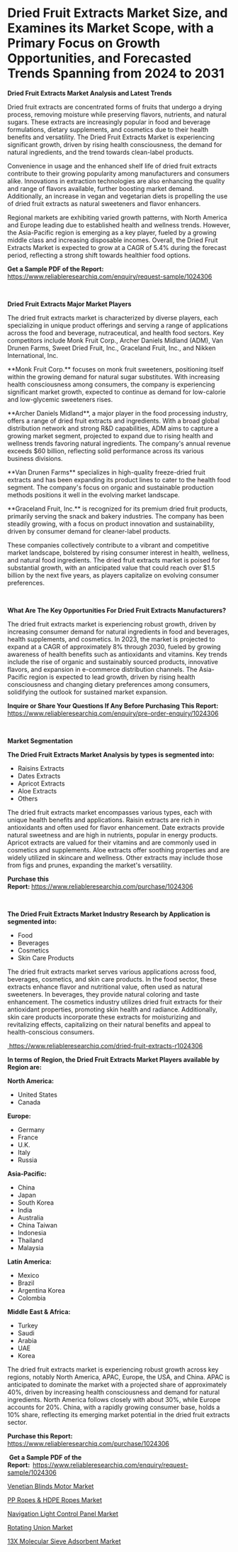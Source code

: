 <p><h1>Dried Fruit Extracts Market Size, and Examines its Market Scope, with a Primary Focus on Growth Opportunities, and Forecasted Trends Spanning from 2024 to 2031</h1></p><p><strong>Dried Fruit Extracts Market Analysis and Latest Trends</strong></p>
<p><p>Dried fruit extracts are concentrated forms of fruits that undergo a drying process, removing moisture while preserving flavors, nutrients, and natural sugars. These extracts are increasingly popular in food and beverage formulations, dietary supplements, and cosmetics due to their health benefits and versatility. The Dried Fruit Extracts Market is experiencing significant growth, driven by rising health consciousness, the demand for natural ingredients, and the trend towards clean-label products.</p><p>Convenience in usage and the enhanced shelf life of dried fruit extracts contribute to their growing popularity among manufacturers and consumers alike. Innovations in extraction technologies are also enhancing the quality and range of flavors available, further boosting market demand. Additionally, an increase in vegan and vegetarian diets is propelling the use of dried fruit extracts as natural sweeteners and flavor enhancers.</p><p>Regional markets are exhibiting varied growth patterns, with North America and Europe leading due to established health and wellness trends. However, the Asia-Pacific region is emerging as a key player, fueled by a growing middle class and increasing disposable incomes. Overall, the Dried Fruit Extracts Market is expected to grow at a CAGR of 5.4% during the forecast period, reflecting a strong shift towards healthier food options.</p></p>
<p><strong>Get a Sample PDF of the Report:&nbsp;</strong> <a href="https://www.reliableresearchiq.com/enquiry/request-sample/1024306">https://www.reliableresearchiq.com/enquiry/request-sample/1024306</a></p>
<p>&nbsp;</p>
<p><strong>Dried Fruit Extracts Major Market Players</strong></p>
<p><p>The dried fruit extracts market is characterized by diverse players, each specializing in unique product offerings and serving a range of applications across the food and beverage, nutraceutical, and health food sectors. Key competitors include Monk Fruit Corp., Archer Daniels Midland (ADM), Van Drunen Farms, Sweet Dried Fruit, Inc., Graceland Fruit, Inc., and Nikken International, Inc.</p><p>**Monk Fruit Corp.** focuses on monk fruit sweeteners, positioning itself within the growing demand for natural sugar substitutes. With increasing health consciousness among consumers, the company is experiencing significant market growth, expected to continue as demand for low-calorie and low-glycemic sweeteners rises.</p><p>**Archer Daniels Midland**, a major player in the food processing industry, offers a range of dried fruit extracts and ingredients. With a broad global distribution network and strong R&D capabilities, ADM aims to capture a growing market segment, projected to expand due to rising health and wellness trends favoring natural ingredients. The company's annual revenue exceeds $60 billion, reflecting solid performance across its various business divisions.</p><p>**Van Drunen Farms** specializes in high-quality freeze-dried fruit extracts and has been expanding its product lines to cater to the health food segment. The company's focus on organic and sustainable production methods positions it well in the evolving market landscape.</p><p>**Graceland Fruit, Inc.** is recognized for its premium dried fruit products, primarily serving the snack and bakery industries. The company has been steadily growing, with a focus on product innovation and sustainability, driven by consumer demand for cleaner-label products.</p><p>These companies collectively contribute to a vibrant and competitive market landscape, bolstered by rising consumer interest in health, wellness, and natural food ingredients. The dried fruit extracts market is poised for substantial growth, with an anticipated value that could reach over $1.5 billion by the next five years, as players capitalize on evolving consumer preferences.</p></p>
<p>&nbsp;</p>
<p><strong>What Are The Key Opportunities For Dried Fruit Extracts Manufacturers?</strong></p>
<p><p>The dried fruit extracts market is experiencing robust growth, driven by increasing consumer demand for natural ingredients in food and beverages, health supplements, and cosmetics. In 2023, the market is projected to expand at a CAGR of approximately 8% through 2030, fueled by growing awareness of health benefits such as antioxidants and vitamins. Key trends include the rise of organic and sustainably sourced products, innovative flavors, and expansion in e-commerce distribution channels. The Asia-Pacific region is expected to lead growth, driven by rising health consciousness and changing dietary preferences among consumers, solidifying the outlook for sustained market expansion.</p></p>
<p><strong>Inquire or Share Your Questions If Any Before Purchasing This Report:</strong> <a href="https://www.reliableresearchiq.com/enquiry/pre-order-enquiry/1024306">https://www.reliableresearchiq.com/enquiry/pre-order-enquiry/1024306</a></p>
<p>&nbsp;</p>
<p><strong>Market Segmentation</strong></p>
<p><strong>The Dried Fruit Extracts Market Analysis by types is segmented into:</strong></p>
<p><ul><li>Raisins Extracts</li><li>Dates Extracts</li><li>Apricot Extracts</li><li>Aloe Extracts</li><li>Others</li></ul></p>
<p><p>The dried fruit extracts market encompasses various types, each with unique health benefits and applications. Raisin extracts are rich in antioxidants and often used for flavor enhancement. Date extracts provide natural sweetness and are high in nutrients, popular in energy products. Apricot extracts are valued for their vitamins and are commonly used in cosmetics and supplements. Aloe extracts offer soothing properties and are widely utilized in skincare and wellness. Other extracts may include those from figs and prunes, expanding the market's versatility.</p></p>
<p><strong>Purchase this Report:&nbsp;</strong><a href="https://www.reliableresearchiq.com/purchase/1024306">https://www.reliableresearchiq.com/purchase/1024306</a></p>
<p>&nbsp;</p>
<p><strong>The Dried Fruit Extracts Market Industry Research by Application is segmented into:</strong></p>
<p><ul><li>Food</li><li>Beverages</li><li>Cosmetics</li><li>Skin Care Products</li></ul></p>
<p><p>The dried fruit extracts market serves various applications across food, beverages, cosmetics, and skin care products. In the food sector, these extracts enhance flavor and nutritional value, often used as natural sweeteners. In beverages, they provide natural coloring and taste enhancement. The cosmetics industry utilizes dried fruit extracts for their antioxidant properties, promoting skin health and radiance. Additionally, skin care products incorporate these extracts for moisturizing and revitalizing effects, capitalizing on their natural benefits and appeal to health-conscious consumers.</p></p>
<p><a href="https://www.reliableresearchiq.com/dried-fruit-extracts-r1024306">&nbsp;https://www.reliableresearchiq.com/dried-fruit-extracts-r1024306</a></p>
<p><strong>In terms of Region, the Dried Fruit Extracts Market Players available by Region are:</strong></p>
<p>
    <p> <strong> North America: </strong>
        <ul>
            <li>United States</li>
            <li>Canada</li>
        </ul>
        </p> 
    <p> <strong> Europe: </strong>
        <ul>
            <li>Germany</li>
            <li>France</li>
            <li>U.K.</li>
            <li>Italy</li>
            <li>Russia</li>
        </ul>
        </p> 
    <p> <strong> Asia-Pacific: </strong>
        <ul>
            <li>China</li>
            <li>Japan</li>
            <li>South Korea</li>
            <li>India</li>
            <li>Australia</li>
            <li>China Taiwan</li>
            <li>Indonesia</li>
            <li>Thailand</li>
            <li>Malaysia</li>
        </ul>
        </p> 
    <p> <strong> Latin America: </strong>
        <ul>
            <li>Mexico</li>
            <li>Brazil</li>
            <li>Argentina Korea</li>
            <li>Colombia</li>
        </ul>
        </p> 
    <p> <strong> Middle East & Africa: </strong>
        <ul>
            <li>Turkey</li>
            <li>Saudi</li>
            <li>Arabia</li>
            <li>UAE</li>
            <li>Korea</li>
        </ul>
    </p>
    </p>
<p><p>The dried fruit extracts market is experiencing robust growth across key regions, notably North America, APAC, Europe, the USA, and China. APAC is anticipated to dominate the market with a projected share of approximately 40%, driven by increasing health consciousness and demand for natural ingredients. North America follows closely with about 30%, while Europe accounts for 20%. China, with a rapidly growing consumer base, holds a 10% share, reflecting its emerging market potential in the dried fruit extracts sector.</p></p>
<p><strong>Purchase this Report: </strong><a href="https://www.reliableresearchiq.com/purchase/1024306">https://www.reliableresearchiq.com/purchase/1024306</a></p>
<p>&nbsp;<strong>Get a Sample PDF of the Report:&nbsp;&nbsp;</strong><a href="https://www.reliableresearchiq.com/enquiry/request-sample/1024306">https://www.reliableresearchiq.com/enquiry/request-sample/1024306</a></p>
<p><strong></strong></p>
<p><p><a href="https://www.linkedin.com/pulse/market-dynamics-future-trends-global-venetian-blinds-motor-12elc?trackingId=xuoYtnHMTW6hKEJYGDDp3g%3D%3D">Venetian Blinds Motor Market</a></p><p><a href="https://issuu.com/reportprime-2/docs/pp-ropes-hdpe-ropes-market-size-203_78723d2d6ff817">PP Ropes & HDPE Ropes Market</a></p><p><a href="https://www.linkedin.com/pulse/insights-navigation-light-control-panel-market-players-size-cx9kc?trackingId=KBVDl8HdRFGlv6ssYB6FXg%3D%3D">Navigation Light Control Panel Market</a></p><p><a href="https://www.linkedin.com/pulse/how-rotating-union-market-evolved-key-trends-regional-dynamics-nnanc?trackingId=CqiiKkdlTLqJUkdCBzx6Iw%3D%3D">Rotating Union Market</a></p><p><a href="https://issuu.com/reportprime-2/docs/13x-molecular-sieve-adsorbent-marke_a9672944f8d748">13X Molecular Sieve Adsorbent Market</a></p></p>